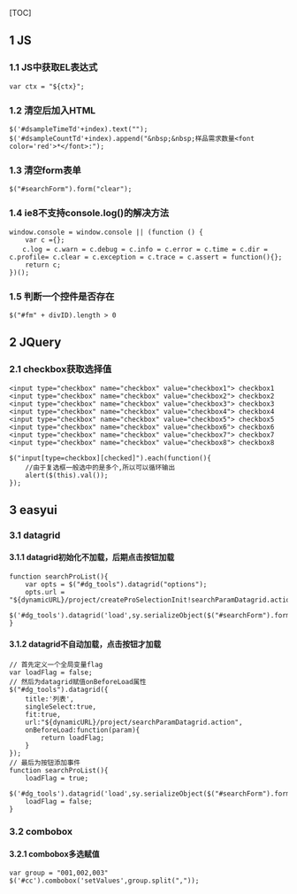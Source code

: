 [TOC]
## 1 JS
### 1.1 JS中获取EL表达式
`var ctx = "${ctx}";`
### 1.2 清空后加入HTML
```
$('#dsampleTimeTd'+index).text("");
$('#dsampleCountTd'+index).append("&nbsp;&nbsp;样品需求数量<font color='red'>*</font>:");
```
### 1.3 清空form表单
`$("#searchForm").form("clear");`
### 1.4 ie8不支持console.log()的解决方法
```
window.console = window.console || (function () {
    var c ={}; 
　　c.log = c.warn = c.debug = c.info = c.error = c.time = c.dir = c.profile= c.clear = c.exception = c.trace = c.assert = function(){};
    return c;
})();
```
### 1.5 判断一个控件是否存在
`$("#fm" + divID).length > 0`
## 2 JQuery
### 2.1 checkbox获取选择值
```
<input type="checkbox" name="checkbox" value="checkbox1"> checkbox1 
<input type="checkbox" name="checkbox" value="checkbox2"> checkbox2 
<input type="checkbox" name="checkbox" value="checkbox3"> checkbox3 
<input type="checkbox" name="checkbox" value="checkbox4"> checkbox4 
<input type="checkbox" name="checkbox" value="checkbox5"> checkbox5 
<input type="checkbox" name="checkbox" value="checkbox6"> checkbox6 
<input type="checkbox" name="checkbox" value="checkbox7"> checkbox7 
<input type="checkbox" name="checkbox" value="checkbox8"> checkbox8 

$("input[type=checkbox][checked]").each(function(){
    //由于复选框一般选中的是多个,所以可以循环输出 
    alert($(this).val()); 
});

```
## 3 easyui
### 3.1 datagrid
#### 3.1.1 datagrid初始化不加载，后期点击按钮加载
```
function searchProList(){
	var opts = $("#dg_tools").datagrid("options");
    opts.url = "${dynamicURL}/project/createProSelectionInit!searchParamDatagrid.action";
    $('#dg_tools').datagrid('load',sy.serializeObject($("#searchForm").form()));
}
```
#### 3.1.2 datagrid不自动加载，点击按钮才加载
```
// 首先定义一个全局变量flag
var loadFlag = false;
// 然后为datagrid赋值onBeforeLoad属性
$("#dg_tools").datagrid({	
	title:'列表',
	singleSelect:true,
	fit:true,
	url:"${dynamicURL}/project/searchParamDatagrid.action",
	onBeforeLoad:function(param){
		return loadFlag;
	}
});
// 最后为按钮添加事件
function searchProList(){
	loadFlag = true;
	$('#dg_tools').datagrid('load',sy.serializeObject($("#searchForm").form()));
	loadFlag = false;
}
```

### 3.2 combobox
#### 3.2.1 combobox多选赋值
```
var group = "001,002,003"
$('#cc').combobox('setValues',group.split(","));
```

